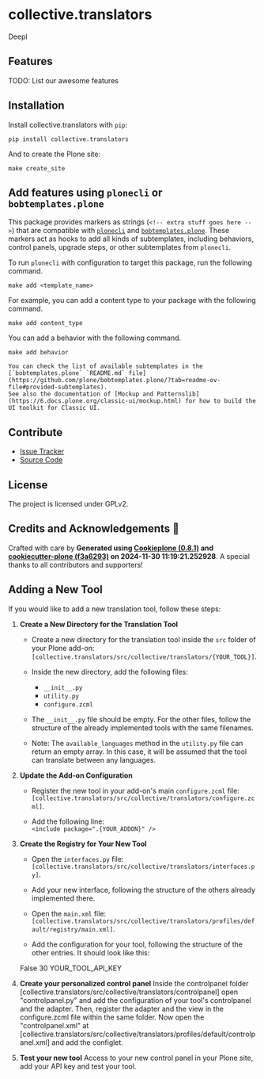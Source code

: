 # collective.translators

Deepl

## Features

TODO: List our awesome features

## Installation

Install collective.translators with `pip`:

```shell
pip install collective.translators
```

And to create the Plone site:

```shell
make create_site
```

## Add features using `plonecli` or `bobtemplates.plone`

This package provides markers as strings (`<!-- extra stuff goes here -->`) that are compatible with [`plonecli`](https://github.com/plone/plonecli) and [`bobtemplates.plone`](https://github.com/plone/bobtemplates.plone).
These markers act as hooks to add all kinds of subtemplates, including behaviors, control panels, upgrade steps, or other subtemplates from `plonecli`.

To run `plonecli` with configuration to target this package, run the following command.

```shell
make add <template_name>
```

For example, you can add a content type to your package with the following command.

```shell
make add content_type
```

You can add a behavior with the following command.

```shell
make add behavior
```

```{seealso}
You can check the list of available subtemplates in the [`bobtemplates.plone` `README.md` file](https://github.com/plone/bobtemplates.plone/?tab=readme-ov-file#provided-subtemplates).
See also the documentation of [Mockup and Patternslib](https://6.docs.plone.org/classic-ui/mockup.html) for how to build the UI toolkit for Classic UI.
```

## Contribute

- [Issue Tracker](https://github.com/collective/collective.translators/issues)
- [Source Code](https://github.com/collective/collective.translators/)

## License

The project is licensed under GPLv2.

## Credits and Acknowledgements 🙏

Crafted with care by **Generated using [Cookieplone (0.8.1)](https://github.com/plone/cookieplone) and [cookiecutter-plone (f3a6293)](https://github.com/plone/cookiecutter-plone/commit/f3a6293bd1d64bcb7ff67e4ae53fc4ee5223e7c1) on 2024-11-30 11:19:21.252928**. A special thanks to all contributors and supporters!

## Adding a New Tool

If you would like to add a new translation tool, follow these steps:

1. **Create a New Directory for the Translation Tool**

   - Create a new directory for the translation tool inside the `src` folder of your Plone add-on:  
     `[collective.translators/src/collective/translators/{YOUR_TOOL}]`.

   - Inside the new directory, add the following files:
     - `__init__.py`
     - `utility.py`
     - `configure.zcml`

   - The `__init__.py` file should be empty. For the other files, follow the structure of the already implemented tools with the same filenames.

   - Note: The `available_languages` method in the `utility.py` file can return an empty array. In this case, it will be assumed that the tool can translate between any languages.

2. **Update the Add-on Configuration**

   - Register the new tool in your add-on's main `configure.zcml` file:  
     `[collective.translators/src/collective/translators/configure.zcml]`.

   - Add the following line:  
     `<include package=".{YOUR_ADDON}" />`

3. **Create the Registry for Your New Tool**

   - Open the `interfaces.py` file:  
     `[collective.translators/src/collective/translators/interfaces.py]`.

   - Add your new interface, following the structure of the others already implemented there.

   - Open the `main.xml` file:  
     `[collective.translators/src/collective/translators/profiles/default/registry/main.xml]`.

   - Add the configuration for your tool, following the structure of the other entries. It should look like this:

   <records interface="collective.translators.interfaces.IYourToolControlPanel">
       <value key="enabled">False</value>
       <value key="order">30</value>
       <value key="source_languages"></value>
       <value key="target_languages"></value>
       <value key="api_key">YOUR_TOOL_API_KEY</value>
   </records>

4. **Create your personalized control panel** 
Inside the controlpanel folder [collective.translators/src/collective/translators/controlpanel] open "controlpanel.py" and add the configuration of your tool's controlpanel and the adapter. Then, register the adapter and the view in the configure.zcml file within the same folder. Now open the "controlpanel.xml" at [collective.translators/src/collective/translators/profiles/default/controlpanel.xml] and add the configlet.

5. **Test your new tool** 
Access to your new control panel in your Plone site, add your API key and test your tool.
